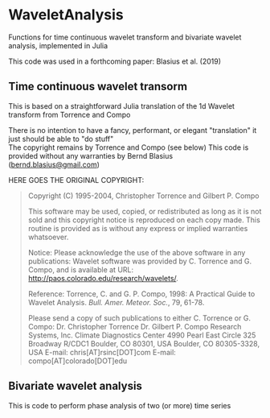 # WaveletAnalysis
Functions for time continuous wavelet transform and 
bivariate wavelet analysis, implemented in Julia

This code was used in a forthcoming paper: Blasius et al. (2019)

## Time continuous wavelet transorm

This is based on a straightforward Julia translation of the
1d Wavelet transform from Torrence and Compo

There is no intention to have a fancy, performant, or elegant "translation"
it just should be able to "do stuff"  
The copyright remains by Torrence and Compo (see below)
This code is provided without any warranties
by Bernd Blasius (bernd.blasius@gmail.com)

HERE GOES THE ORIGINAL COPYRIGHT:

> Copyright (C) 1995-2004, Christopher Torrence and Gilbert P. Compo
>
> This software may be used, copied, or redistributed as long as it is not
> sold and this copyright notice is reproduced on each copy made. This
> routine is provided as is without any express or implied warranties
> whatsoever.
>
> Notice: Please acknowledge the use of the above software in any publications:
>   Wavelet software was provided by C. Torrence and G. Compo,
>     and is available at URL: http://paos.colorado.edu/research/wavelets/.
>
> Reference: Torrence, C. and G. P. Compo, 1998: A Practical Guide to
>           Wavelet Analysis. _Bull. Amer. Meteor. Soc._, 79, 61-78.
>
> Please send a copy of such publications to either C. Torrence or G. Compo:
> Dr. Christopher Torrence               Dr. Gilbert P. Compo
> Research Systems, Inc.                 Climate Diagnostics Center
> 4990 Pearl East Circle                 325 Broadway R/CDC1
> Boulder, CO 80301, USA                 Boulder, CO 80305-3328, USA
> E-mail: chris[AT]rsinc[DOT]com         E-mail: compo[AT]colorado[DOT]edu



## Bivariate wavelet analysis

This is code to perform phase analysis of two (or more) time series

